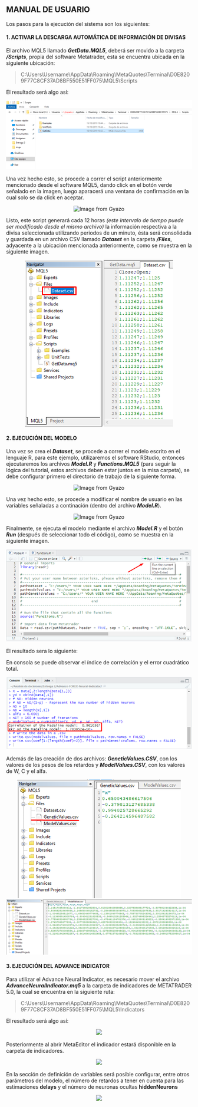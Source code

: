 ## MANUAL DE USUARIO

Los pasos para la ejecución del sistema son los siguientes:

#### 1. ACTIVAR LA DESCARGA AUTOMÁTICA DE INFORMACIÓN DE DIVISAS

El archivo MQL5 llamado ***GetData.MQL5***, deberá ser movido a la carpeta ***/Scripts***, propia del software Metatrader, esta se encuentra ubicada en la siguiente ubicación:

> C:\Users\Username\AppData\Roaming\MetaQuotes\Terminal\D0E8209F77C8CF37AD8BF550E51FF075\MQL5\Scripts

El resultado será algo así:

<p align="center">
  <img src="https://raw.githubusercontent.com/EIA-University/Advance-FOREX-Neural-Indicator/master/imgs/1-ScriptsFolder.png">
</p>

Una vez hecho esto, se procede a correr el script anteriormente mencionado desde el software MQL5, dando click en el botón verde señalado en la imagen, luego aparacerá una ventana de confirmación en la cual solo se da click en aceptar.

<p align="center">
  <img src="https://i.gyazo.com/76d7fcbd22c3e1d27f6b690b96b6f4b7.gif" alt="Image from Gyazo" width="800"/>
</p>

Listo, este script generará cada 12 horas *(este intervalo de tiempo puede ser modificado desde el mismo archivo)*  la información respectiva a la divisa seleccionada utilizando periodos de un minuto, ésta será consolidada y guardada en un archivo CSV llamado ***Dataset*** en la carpeta  ***/Files***, adyacente a la ubicación mencionada anteriormente, como se muestra en la siguiente imagen.

<p align="center">
  <img src="https://raw.githubusercontent.com/EIA-University/Advance-FOREX-Neural-Indicator/master/imgs/4-FinScript.png">
  <img src="https://raw.githubusercontent.com/EIA-University/Advance-FOREX-Neural-Indicator/master/imgs/5-Files.png">
</p>

#### 2. EJECUCIÓN DEL MODELO

Una vez se crea el ***Dataset***, se procede a correr el modelo escrito en el lenguaje R, para este ejemplo, utilizaremos el software RStudio, entonces ejecutaremos los archivos ***Model.R*** y ***Functions.MQL5*** (para seguir la lógica del tutorial, estos archivos deben estar juntos en la misa carpeta), se debe configurar primero el directorio de trabajo de la siguiente forma.

<p align="center">
<img src="https://i.gyazo.com/ba84fcb1a5a584c91b538b90f9ed69c8.gif" alt="Image from Gyazo" width="546"/>
</p>

Una vez hecho esto, se procede a modificar el nombre de usuario en las variables señaladas a continación (dentro del archivo ***Model.R***).

<p align="center">
  <img src="https://i.gyazo.com/51601737afca1fcab8ddfbe9fe023cc9.gif" alt="Image from Gyazo" width="688"/>
</p>

Finalmente, se ejecuta el modelo mediante el archivo ***Model.R*** y el botón ***Run*** (después de seleccionar todo el código), como se muestra en la siguiente imagen.

<p align="center">
  <img src="https://raw.githubusercontent.com/EIA-University/Advance-FOREX-Neural-Indicator/master/imgs/8-RunModel.png">
</p>

El resultado sera lo siguiente:

En consola se puede observar el índice de correlación y el error cuadrático total.

<p align="center">
  <img src="https://raw.githubusercontent.com/EIA-University/Advance-FOREX-Neural-Indicator/master/imgs/9-Console.png">
</p>

Además de las creación de dos archivos: ***GeneticValues.CSV***, con los valores de los pesos de los retardos y ***ModelValues.CSV***, con los valores de W, C y el alfa.

<p align="center">
  <img src="https://raw.githubusercontent.com/EIA-University/Advance-FOREX-Neural-Indicator/master/imgs/10-GeneticValues.png">
  <img src="https://raw.githubusercontent.com/EIA-University/Advance-FOREX-Neural-Indicator/master/imgs/11-ModelValues.png">
</p>

#### 3. EJECUCIÓN DEL ADVANCE INDICATOR

Para utilizar el Advance Neural Indicator, es necesario mover el archivo ***AdvanceNeuralIndicator.mq5*** a la carpeta de indicadores de METATRADER 5.0, la cual se encuentra en la siguiente ruta:

> C:\Users\Username\AppData\Roaming\MetaQuotes\Terminal\D0E8209F77C8CF37AD8BF550E51FF075\MQL5\Indicators


El resultado será algo así:

<p align="center">
  <img src="https://i.gyazo.com/17fa3c9ab59e030ccd0f58a2ca286fc7.png">
</p>

Posteriormente al abrir MetaEditor el indicador estará disponible en la carpeta de indicadores.

<p align="center">
  <img src="https://i.gyazo.com/413c155d0d572f946c48f40317b44dd3.png">
</p>

En la sección de definición de variables será posible configurar, entre otros parámetros del modelo, el número de retardos a tener en cuenta para las estimaciones **delays** y el número de neuronas ocultas **hiddenNeurons**

<p align="center">
  <img src="https://i.gyazo.com/7d33627ae6ce4e6646f258e3d2c8e155.png">
</p>
